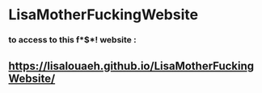 # LisaMotherFuckingWebsite

### to access to this f*$*! website :

## https://lisalouaeh.github.io/LisaMotherFuckingWebsite/
